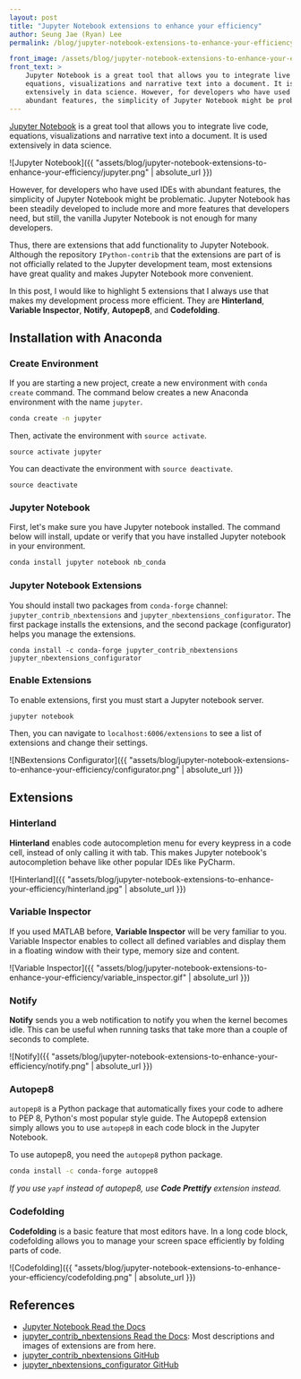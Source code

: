 ```yaml
---
layout: post
title: "Jupyter Notebook extensions to enhance your efficiency"
author: Seung Jae (Ryan) Lee
permalink: /blog/jupyter-notebook-extensions-to-enhance-your-efficiency

front_image: /assets/blog/jupyter-notebook-extensions-to-enhance-your-efficiency/front.svg
front_text: >
    Jupyter Notebook is a great tool that allows you to integrate live code,
    equations, visualizations and narrative text into a document. It is used
    extensively in data science. However, for developers who have used IDEs with
    abundant features, the simplicity of Jupyter Notebook might be problematic.
---
```


[Jupyter Notebook](http://jupyter.org/) is a great tool that allows you to integrate live code, equations, visualizations and narrative text into a document. It is used extensively in data science.

![Jupyter Notebook]({{ "assets/blog/jupyter-notebook-extensions-to-enhance-your-efficiency/jupyter.png" | absolute_url }})

However, for developers who have used IDEs with abundant features, the simplicity of Jupyter Notebook might be problematic. Jupyter Notebook has been steadily developed to include more and more features that developers need, but still, the vanilla Jupyter Notebook is not enough for many developers.

Thus, there are extensions that add functionality to Jupyter Notebook. Although the repository  `IPython-contrib` that the extensions are part of is not officially related to the Jupyter development team, most extensions have great quality and makes Jupyter Notebook more convenient.

In this post, I would like to highlight 5 extensions that I always use that makes my development process more efficient. They are **Hinterland**, **Variable Inspector**, **Notify**, **Autopep8**, and **Codefolding**.



## Installation with Anaconda

### Create Environment

If you are starting a new project, create a new environment with `conda create` command. The command below creates a new Anaconda environment with the name `jupyter`.

```bash
conda create -n jupyter
```

Then, activate the environment with `source activate`.

```
source activate jupyter
```

You can deactivate the environment with `source deactivate`.

```
source deactivate
```

### Jupyter Notebook

First, let's make sure you have Jupyter notebook installed. The command below will install, update or verify that you have installed Jupyter notebook in your environment.

```bash
conda install jupyter notebook nb_conda
```

### Jupyter Notebook Extensions

You should install two packages from `conda-forge` channel: `jupyter_contrib_nbextensions` and `jupyter_nbextensions_configurator`. The first package installs the extensions, and the second package (configurator) helps you manage the extensions.

```
conda install -c conda-forge jupyter_contrib_nbextensions jupyter_nbextensions_configurator
```

### Enable Extensions

To enable extensions, first you must start a Jupyter notebook server.

```
jupyter notebook
```

Then, you can navigate to `localhost:6006/extensions` to see a list of extensions and change their settings.

![NBextensions Configurator]({{ "assets/blog/jupyter-notebook-extensions-to-enhance-your-efficiency/configurator.png" | absolute_url }})



## Extensions

### Hinterland

**Hinterland** enables code autocompletion menu for every keypress in a code cell, instead of only calling it with tab. This makes Jupyter notebook's autocompletion behave like other popular IDEs like PyCharm.

![Hinterland]({{ "assets/blog/jupyter-notebook-extensions-to-enhance-your-efficiency/hinterland.jpg" | absolute_url }})

### Variable Inspector

If you used MATLAB before, **Variable Inspector** will be very familiar to you. Variable Inspector enables to collect all defined variables and display them in a floating window with their type, memory size and content.

![Variable Inspector]({{ "assets/blog/jupyter-notebook-extensions-to-enhance-your-efficiency/variable_inspector.gif" | absolute_url }})

### Notify

**Notify** sends you a web notification to notify you when the kernel becomes idle. This can be useful when running tasks that take more than a couple of seconds to complete.

![Notify]({{ "assets/blog/jupyter-notebook-extensions-to-enhance-your-efficiency/notify.png" | absolute_url }})

### Autopep8

`autopep8` is a Python package that automatically fixes your code to adhere to PEP 8, Python's most popular style guide. The Autopep8 extension simply allows you to use `autopep8` in each code block in the  Jupyter Notebook.

To use autopep8, you need the `autopep8` python package.

```bash
conda install -c conda-forge autoppe8
```

*If you use `yapf` instead of autopep8, use **Code Prettify** extension instead.*

### Codefolding

**Codefolding** is a basic feature that most editors have. In a long code block, codefolding allows you to manage your screen space efficiently by folding parts of code.

![Codefolding]({{ "assets/blog/jupyter-notebook-extensions-to-enhance-your-efficiency/codefolding.png" | absolute_url }})

## References

* [Jupyter Notebook Read the Docs](https://jupyter-notebook.readthedocs.io/en/stable/)
* [jupyter_contrib_nbextensions Read the Docs](http://jupyter-contrib-nbextensions.readthedocs.io): Most descriptions and images of extensions are from here.
* [jupyter_contrib_nbextensions GitHub](https://github.com/ipython-contrib/jupyter_contrib_nbextensions)
* [jupyter_nbextensions_configurator GitHub](https://github.com/Jupyter-contrib/jupyter_nbextensions_configurator)